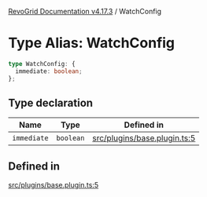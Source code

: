 [RevoGrid Documentation v4.17.3](README.md) / WatchConfig

# Type Alias: WatchConfig

```ts
type WatchConfig: {
  immediate: boolean;
};
```

## Type declaration

| Name | Type | Defined in |
| ------ | ------ | ------ |
| `immediate` | `boolean` | [src/plugins/base.plugin.ts:5](https://github.com/revolist/revogrid/blob/2ad9a56a428342a01bbb7a115a581a401dbe3fef/src/plugins/base.plugin.ts#L5) |

## Defined in

[src/plugins/base.plugin.ts:5](https://github.com/revolist/revogrid/blob/2ad9a56a428342a01bbb7a115a581a401dbe3fef/src/plugins/base.plugin.ts#L5)
